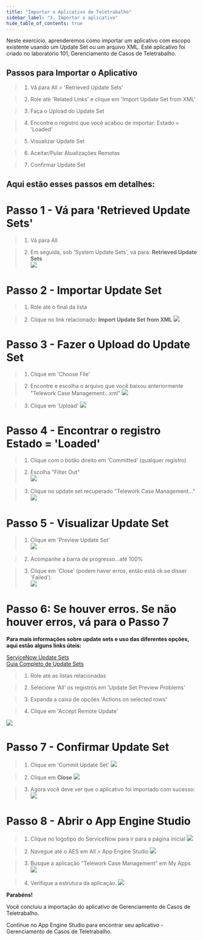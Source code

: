 ```yaml
---
title: "Importar o Aplicativo de Teletrabalho" 
sidebar_label: "3. Importar o aplicativo"
hide_table_of_contents: true
---
```



Neste exercício, aprenderemos como importar um aplicativo com escopo existente usando um Update Set ou um arquivo XML. Este aplicativo foi criado no laboratório 101, Gerenciamento de Casos de Teletrabalho.


## Passos para Importar o Aplicativo  

>1. Vá para All > 'Retrieved Update Sets'  

>2. Role até 'Related Links' e clique em 'Import Update Set from XML'  

>3. Faça o Upload do Update Set  

>4. Encontre o registro que você acabou de importar: Estado = 'Loaded'  

>5. Visualizar Update Set  

>6. Aceitar/Pular Atualizações Remotas  

>7. Confirmar Update Set  
    
## Aqui estão esses passos em detalhes: 

# Passo 1 - Vá para 'Retrieved Update Sets'  

>1. Vá para All  

>2. Em seguida, sob 'System Update Sets', vá para: **Retrieved Update Sets**  
![](./images/Step%201.png)  


# Passo 2 - Importar Update Set

>1. Role até o final da lista

>2. Clique no link relacionado: **Import Update Set from XML**
![](./images/Step%202.png)  


# Passo 3 - Fazer o Upload do Update Set  

>1. Clique em 'Choose File'

>2. Encontre e escolha o arquivo que você baixou anteriormente "Telework Case Management...xml"
![](./images/Step%203_Choose_Telework.png)  


>3. Clique em 'Upload'
![](./images/Step%203.png)  


# Passo 4 - Encontrar o registro Estado = 'Loaded'

>1. Clique com o botão direito em 'Committed' (qualquer registro)

>2. Escolha "Filter Out"  
![](./images/Step%204.png)  

>3. Clique no update set recuperado "Telework Case Management..."  
![](./images/Step%205.png)  


# Passo 5 - Visualizar Update Set  

>1. Clique em 'Preview Update Set'  
![](./images/Step%206.png)  

>2. Acompanhe a barra de progresso...até 100%

>3. Clique em 'Close' (podem haver erros, então está ok se disser 'Failed')  
![](./images/Step%207.png)  


# Passo 6: Se houver erros. Se não houver erros, vá para o Passo 7  

**Para mais informações sobre update sets e uso das diferentes opções, aqui estão alguns links úteis:**

[ServiceNow Update Sets](https://docs.servicenow.com/bundle/vancouver-application-development/page/build/system-update-sets/concept/system-update-sets.html)  
[Guia Completo de Update Sets](https://www.servicenowelite.com/blog/2016/8/7/update-sets)  

>1. Role até as listas relacionadas

>2. Selecione 'All' os registros em 'Update Set Preview Problems'

>3. Expanda a caixa de opções 'Actions on selected rows'

>4. Clique em 'Accept Remote Update'

![](./images/Step_08_New.png)



# Passo 7 - Confirmar Update Set    

>1. Clique em 'Commit Update Set'
![](./images/Step%209.png)  


>2. Clique em **Close**
![](./images/Step_10_Close_Commit_UpdateSet.png)  


>3. Agora você deve ver que o aplicativo foi importado com sucesso:  
![](./images/Step%2010.png)  


# Passo 8 - Abrir o App Engine Studio    

>1. Clique no logotipo do ServiceNow para ir para a página inicial
![](./images/Step_11_Click_on_ServiceNow_logo.png)  

>2. Navegue até o AES em All > App Engine Studio
![](../images/2024-12-03-13-23-01.png)

>3. Busque a aplicação "Telework Case Management" em My Apps
![](../images/2024-12-03-13-26-06.png)

>4. Verifique a estrutura da aplicação.
![](../images/2024-12-03-13-26-44.png)

**Parabéns!**

Você concluiu a importação do aplicativo de Gerenciamento de Casos de Teletrabalho.

Continue no App Engine Studio para encontrar seu aplicativo - Gerenciamento de Casos de Teletrabalho.
